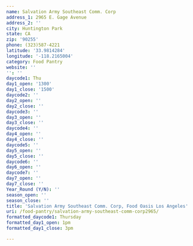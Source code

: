 ```yaml
---
name: Salvation Army Southeast Comm. Corp
address_1: 2965 E. Gage Avenue
address_2: ''
city: Huntington Park
state: CA
zip: '90255'
phone: (323)587-4221
latitude: '33.9814284'
longitude: '-118.2165004'
category: Food Pantry
website: ''
'': ''
daycode1: Thu
day1_open: '1300'
day1_close: '1500'
daycode2: ''
day2_open: ''
day2_close: ''
daycode3: ''
day3_open: ''
day3_close: ''
daycode4: ''
day4_open: ''
day4_close: ''
daycode5: ''
day5_open: ''
day5_close: ''
daycode6: ''
day6_open: ''
daycode7: ''
day7_open: ''
day7_close: ''
Year_Round (Y/N): ''
season_open: ''
season_close: ''
title: 'Salvation Army Southeast Comm. Corp, Food Oasis Los Angeles'
uri: /food-pantry/salvation-army-southeast-comm-corp2965/
formatted_daycode1: Thursday
formatted_day1_open: 1pm
formatted_day1_close: 3pm

---
```

